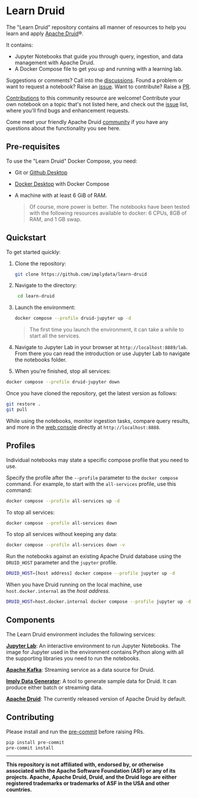 <!--
  ~ Licensed to the Apache Software Foundation (ASF) under one
  ~ or more contributor license agreements.  See the NOTICE file
  ~ distributed with this work for additional information
  ~ regarding copyright ownership.  The ASF licenses this file
  ~ to you under the Apache License, Version 2.0 (the
  ~ "License"); you may not use this file except in compliance
  ~ with the License.  You may obtain a copy of the License at
  ~
  ~   http://www.apache.org/licenses/LICENSE-2.0
  ~
  ~ Unless required by applicable law or agreed to in writing,
  ~ software distributed under the License is distributed on an
  ~ "AS IS" BASIS, WITHOUT WARRANTIES OR CONDITIONS OF ANY
  ~ KIND, either express or implied.  See the License for the
  ~ specific language governing permissions and limitations
  ~ under the License.
  -->

# Learn Druid

The "Learn Druid" repository contains all manner of resources to help you learn and apply [Apache Druid](https://druid.apache.org/)®.

It contains:

* Jupyter Notebooks that guide you through query, ingestion, and data management with Apache Druid.
* A Docker Compose file to get you up and running with a learning lab.

Suggestions or comments? Call into the [discussions](https://github.com/implydata/learn-druid/discussions). Found a problem or want to request a notebook? Raise an [issue](https://github.com/implydata/learn-druid/issues). Want to contribute? Raise a [PR](https://github.com/implydata/learn-druid/pulls).

[Contributions](contributing.md) to this community resource are welcome! Contribute your own notebook on a topic that's not listed here, and check out the [issue](https://github.com/implydata/learn-druid/issues) list, where you'll find bugs and enhancement requests.

Come meet your friendly Apache Druid [community](https://druid.apache.org/community) if you have any questions about the functionality you see here.

## Pre-requisites

To use the "Learn Druid" Docker Compose, you need:

* Git or [Github Desktop](https://desktop.github.com/)
* [Docker Desktop](https://docs.docker.com/get-docker/) with Docker Compose
* A machine with at least 6 GiB of RAM.

     > Of course, more power is better.
     > The notebooks have been tested with the following resources available to docker: 6 CPUs, 8GB of RAM, and 1 GB swap.

## Quickstart

To get started quickly:

1. Clone the repository:

   ```bash
   git clone https://github.com/implydata/learn-druid
   ```

2. Navigate to the directory:

   ```bash
    cd learn-druid
   ```

3. Launch the environment:

   ```bash
   docker compose --profile druid-jupyter up -d
   ```

   > The first time you launch the environment, it can take a while to start all the services.

4. Navigate to Jupyter Lab in your browser at `http://localhost:8889/lab`. <br/> From there you can read the introduction or use Jupyter Lab to navigate the notebooks folder.

5. When you're finished, stop all services:

```bash
docker compose --profile druid-jupyter down
```

Once you have cloned the repository, get the latest version as follows:

```bash
git restore .
git pull
```

While using the notebooks, monitor ingestion tasks, compare query results, and more in the [web console](https://druid.apache.org/docs/latest/operations/web-console) directly at `http://localhost:8888`.

## Profiles

Individual notebooks may state a specific compose profile that you need to use.

Specify the profile after the `--profile` parameter to the `docker compose` command. For example, to start with the `all-services` profile, use this command:

```bash
docker compose --profile all-services up -d
```

To stop all services:

```bash
docker compose --profile all-services down
```

To stop all services without keeping any data:

```bash
docker compose --profile all-services down -v
```

Run the notebooks against an existing Apache Druid database using the `DRUID_HOST` parameter and the `jupyter` profile.

```bash
DRUID_HOST=[host address] docker compose --profile jupyter up -d
```

When you have Druid running on the local machine, use `host.docker.internal` as the _host address_.

```bash
DRUID_HOST=host.docker.internal docker compose --profile jupyter up -d
```

## Components

The Learn Druid environment includes the following services:

[**Jupyter Lab**](https://jupyter.org/): An interactive environment to run Jupyter Notebooks. The image for Jupyter used in the environment contains Python along with all the supporting libraries you need to run the notebooks.

[**Apache Kafka**](https://kafka.apache.org/): Streaming service as a data source for Druid.

[**Imply Data Generator**](https://github.com/implydata/druid-datagenerator): A tool to generate sample data for Druid. It can produce either batch or streaming data.

[**Apache Druid**](https://druid.apache.org/): The currently released version of Apache Druid by default.

## Contributing

Please install and run the [pre-commit](https://pre-commit.com/) before raising PRs.

```bash
pip install pre-commit
pre-commit install
```

---

**This repository is not affiliated with, endorsed by, or otherwise associated with the Apache Software Foundation (ASF) or any of its projects.  Apache, Apache Druid, Druid, and the Druid logo are either registered trademarks or trademarks of ASF in the USA and other countries.**
